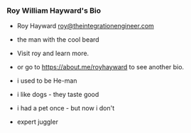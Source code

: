 ### Roy William Hayward's Bio

- Roy Hayward roy@theintegrationengineer.com
- the man with the cool beard
- Visit roy and learn more.
- or go to https://about.me/royhayward to see another bio.

- i used to be He-man
- i like dogs - they taste good
- i had a pet once - but now i don't
- expert juggler
